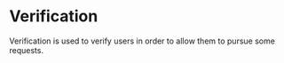# Verification

Verification is used to verify users in order to allow them to pursue some requests.